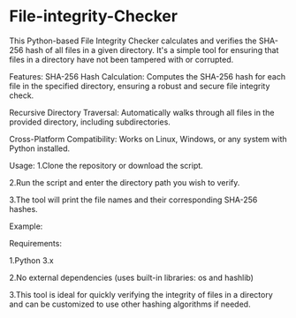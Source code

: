 # File-integrity-Checker
This Python-based File Integrity Checker calculates and verifies the SHA-256 hash of all files in a given directory. It's a simple tool for ensuring that files in a directory have not been tampered with or corrupted.

Features:
SHA-256 Hash Calculation: Computes the SHA-256 hash for each file in the specified directory, ensuring a robust and secure file integrity check.

Recursive Directory Traversal: Automatically walks through all files in the provided directory, including subdirectories.

Cross-Platform Compatibility: Works on Linux, Windows, or any system with Python installed.

Usage:
1.Clone the repository or download the script.

2.Run the script and enter the directory path you wish to verify.

3.The tool will print the file names and their corresponding SHA-256 hashes.

Example:


Requirements:

1.Python 3.x

2.No external dependencies (uses built-in libraries: os and hashlib)

3.This tool is ideal for quickly verifying the integrity of files in a directory and can be customized to use other hashing algorithms if needed.

